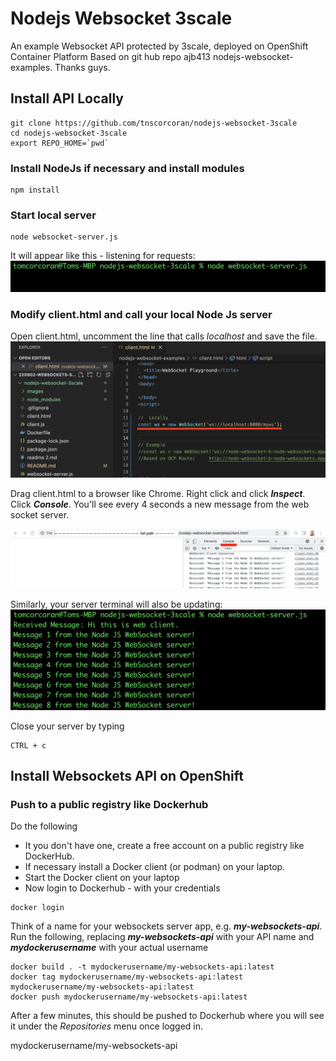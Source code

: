# Nodejs Websocket 3scale

An example Websocket API protected by 3scale, deployed on OpenShift Container Platform
Based on git hub repo ajb413 nodejs-websocket-examples. Thanks guys.

## Install API Locally

```
git clone https://github.com/tnscorcoran/nodejs-websocket-3scale
cd nodejs-websocket-3scale
export REPO_HOME=`pwd`
```

### Install NodeJs if necessary and install modules
```
npm install
```

### Start local server
```
node websocket-server.js
```
It will appear like this - listening for requests:
<img src="./images/server-terminal1.png" alt="drawing" width="600"/> 


### Modify client.html and call your local Node Js server
Open client.html, uncomment the line that calls *localhost* and save the file.
<img src="./images/client-html.png" alt="drawing" width="600"/> 

Drag client.html to a browser like Chrome. Right click and click ***Inspect***. Click ***Console***. You'll see every 4 seconds a new message from the web socket server.

<img src="./images/web browser.png" alt="drawing" width="600"/> 



Similarly, your server terminal will also be updating:
<img src="./images/server-terminal2.png" alt="drawing" width="600"/> 


Close your server by typing 
```
CTRL + c
```

## Install Websockets API on OpenShift

### Push to a public registry like Dockerhub
Do the following
 - It you don't have one, create a free account on a public registry like DockerHub. 
 - If necessary install a Docker client (or podman) on your laptop.
 - Start the Docker client on your laptop
 - Now login to Dockerhub - with your credentials
```
docker login
``` 

Think of a name for your websockets server app, e.g. ***my-websockets-api***. Run the following, replacing ***my-websockets-api*** with your API name and ***mydockerusername*** with your actual username
```
docker build . -t mydockerusername/my-websockets-api:latest
docker tag mydockerusername/my-websockets-api:latest mydockerusername/my-websockets-api:latest
docker push mydockerusername/my-websockets-api:latest
```

After a few minutes, this should be pushed to Dockerhub where you will see it under the *Repositories* menu once logged in.


mydockerusername/my-websockets-api